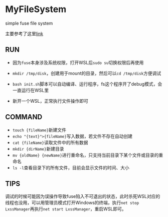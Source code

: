 # MyFileSystem
simple fuse file system

主要参考了这里[link](https://blog.csdn.net/stayneckwind2/article/details/82876330)


## RUN
+ 因为`fuse`本身涉及系统权限，打开WSL后`sudo su`切换权限后再使用

+ `mkdir /tmp/disk`，创建用于mount的目录，然后可以`cd /tmp/disk`方便调试

+ `bash init.sh`脚本可以自动编译、运行程序，fs这个程序开了debug模式，会一直运行在WSL里

+ 新开一个WSL，正常执行文件操作即可

## COMMAND
+ `touch {fileName}`新建文件
+ `echo "{text}">{fileName}`写入数据，若文件不存在自动创建
+ `cat {fileName}`读取文件中的所有数据
+ `mkdir {dirName}`新建目录
+ `mv {oldName} {newName}`进行重命名，只支持当前目录下某个文件或目录的重命名
+ `ls -l`查看目录下的所有文件，目前会显示文件的时间、大小

## TIPS
调试的时候可能因为误操作导致fuse陷入不可退出的状态，此时杀死WSL对应的线程也没用，可以用管理员模式打开Windows的终端，执行`net stop LxssManager`再执行`net start LxssManager`，重启WSL即可。